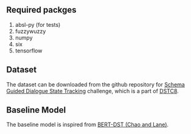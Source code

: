 ## Required packges
1. absl-py (for tests)
2. fuzzywuzzy
3. numpy
4. six
5. tensorflow


## Dataset

The dataset can be downloaded from the github repository for
[Schema Guided Dialogue State Tracking](https://github.com/google-research-datasets/dstc8-schema-guided-dialogue)
challenge, which is a part of
[DSTC8](https://github.com/google-research-datasets/dstc8-schema-guided-dialogue).

## Baseline Model

The baseline model is inspired from
[BERT-DST (Chao and Lane)](https://arxiv.org/pdf/1907.03040.pdf). 

